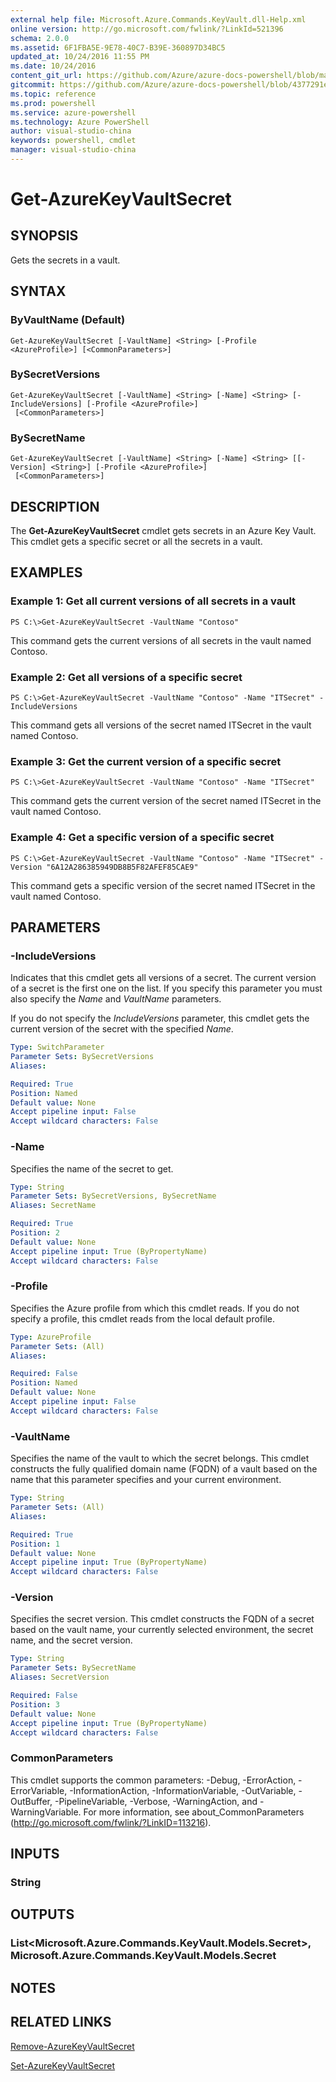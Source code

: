 ```yaml
---
external help file: Microsoft.Azure.Commands.KeyVault.dll-Help.xml
online version: http://go.microsoft.com/fwlink/?LinkId=521396
schema: 2.0.0
ms.assetid: 6F1FBA5E-9E78-40C7-B39E-360897D34BC5
updated_at: 10/24/2016 11:55 PM
ms.date: 10/24/2016
content_git_url: https://github.com/Azure/azure-docs-powershell/blob/master/azureps-cmdlets-docs/ResourceManager/AzureRM.KeyVault/v0.9.8/Get-AzureKeyVaultSecret.md
gitcommit: https://github.com/Azure/azure-docs-powershell/blob/4377291ee360e58e2c1c5d644155daf6a0279055/azureps-cmdlets-docs/ResourceManager/AzureRM.KeyVault/v0.9.8/Get-AzureKeyVaultSecret.md
ms.topic: reference
ms.prod: powershell
ms.service: azure-powershell
ms.technology: Azure PowerShell
author: visual-studio-china
keywords: powershell, cmdlet
manager: visual-studio-china
---
```


# Get-AzureKeyVaultSecret

## SYNOPSIS
Gets the secrets in a vault.

## SYNTAX

### ByVaultName (Default)
```
Get-AzureKeyVaultSecret [-VaultName] <String> [-Profile <AzureProfile>] [<CommonParameters>]
```

### BySecretVersions
```
Get-AzureKeyVaultSecret [-VaultName] <String> [-Name] <String> [-IncludeVersions] [-Profile <AzureProfile>]
 [<CommonParameters>]
```

### BySecretName
```
Get-AzureKeyVaultSecret [-VaultName] <String> [-Name] <String> [[-Version] <String>] [-Profile <AzureProfile>]
 [<CommonParameters>]
```

## DESCRIPTION
The **Get-AzureKeyVaultSecret** cmdlet gets secrets in an Azure Key Vault.
This cmdlet gets a specific secret or all the secrets in a vault.

## EXAMPLES

### Example 1: Get all current versions of all secrets in a vault
```
PS C:\>Get-AzureKeyVaultSecret -VaultName "Contoso"
```

This command gets the current versions of all secrets in the vault named Contoso.

### Example 2: Get all versions of a specific secret
```
PS C:\>Get-AzureKeyVaultSecret -VaultName "Contoso" -Name "ITSecret" -IncludeVersions
```

This command gets all versions of the secret named ITSecret in the vault named Contoso.

### Example 3: Get the current version of a specific secret
```
PS C:\>Get-AzureKeyVaultSecret -VaultName "Contoso" -Name "ITSecret"
```

This command gets the current version of the secret named ITSecret in the vault named Contoso.

### Example 4: Get a specific version of a specific secret
```
PS C:\>Get-AzureKeyVaultSecret -VaultName "Contoso" -Name "ITSecret" -Version "6A12A286385949DB8B5F82AFEF85CAE9"
```

This command gets a specific version of the secret named ITSecret in the vault named Contoso.

## PARAMETERS

### -IncludeVersions
Indicates that this cmdlet gets all versions of a secret.
The current version of a secret is the first one on the list.
If you specify this parameter you must also specify the *Name* and *VaultName* parameters.

If you do not specify the *IncludeVersions* parameter, this cmdlet gets the current version of the secret with the specified *Name*.

```yaml
Type: SwitchParameter
Parameter Sets: BySecretVersions
Aliases: 

Required: True
Position: Named
Default value: None
Accept pipeline input: False
Accept wildcard characters: False
```

### -Name
Specifies the name of the secret to get.

```yaml
Type: String
Parameter Sets: BySecretVersions, BySecretName
Aliases: SecretName

Required: True
Position: 2
Default value: None
Accept pipeline input: True (ByPropertyName)
Accept wildcard characters: False
```

### -Profile
Specifies the Azure profile from which this cmdlet reads.
If you do not specify a profile, this cmdlet reads from the local default profile.

```yaml
Type: AzureProfile
Parameter Sets: (All)
Aliases: 

Required: False
Position: Named
Default value: None
Accept pipeline input: False
Accept wildcard characters: False
```

### -VaultName
Specifies the name of the vault to which the secret belongs.
This cmdlet constructs the fully qualified domain name (FQDN) of a vault based on the name that this parameter specifies and your current environment.

```yaml
Type: String
Parameter Sets: (All)
Aliases: 

Required: True
Position: 1
Default value: None
Accept pipeline input: True (ByPropertyName)
Accept wildcard characters: False
```

### -Version
Specifies the secret version.
This cmdlet constructs the FQDN of a secret based on the vault name, your currently selected environment, the secret name, and the secret version.

```yaml
Type: String
Parameter Sets: BySecretName
Aliases: SecretVersion

Required: False
Position: 3
Default value: None
Accept pipeline input: True (ByPropertyName)
Accept wildcard characters: False
```

### CommonParameters
This cmdlet supports the common parameters: -Debug, -ErrorAction, -ErrorVariable, -InformationAction, -InformationVariable, -OutVariable, -OutBuffer, -PipelineVariable, -Verbose, -WarningAction, and -WarningVariable. For more information, see about_CommonParameters (http://go.microsoft.com/fwlink/?LinkID=113216).

## INPUTS

### String

## OUTPUTS

### List<Microsoft.Azure.Commands.KeyVault.Models.Secret>, Microsoft.Azure.Commands.KeyVault.Models.Secret

## NOTES

## RELATED LINKS

[Remove-AzureKeyVaultSecret](./Remove-AzureKeyVaultSecret.md)

[Set-AzureKeyVaultSecret](./Set-AzureKeyVaultSecret.md)


